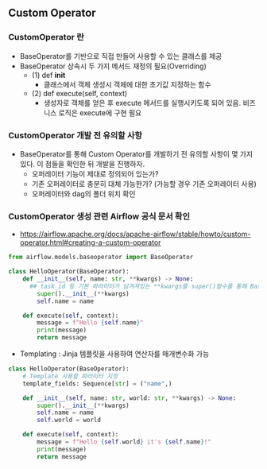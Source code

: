 ## Custom Operator

### CustomOperator 란
- BaseOperator를 기반으로 직접 만들어 사용할 수 있는 클래스를 제공
- BaseOperator 상속시 두 가지 메서드 재정의 필요(Overriding)
  - (1) def __init__
    - 클래스에서 객체 생성시 객체에 대한 초기값 지정하는 함수
  - (2) def execute(self, context)
    - 생성자로 객체를 얻은 후 execute 메서드를 실행시키도록 되어 있음. 비즈니스 로직은 execute에 구현 필요

### CustomOperator 개발 전 유의할 사항
- BaseOperator를 통해 Custom Operator를 개발하기 전 유의할 사항이 몇 가지 있다. 이 점들을 확인한 뒤 개발을 진행하자.
  - 오퍼레이터 기능이 제대로 정의되어 있는가? 
  - 기존 오퍼레이터로 충분히 대체 가능한가? (가능할 경우 기존 오퍼레이터 사용)
  - 오퍼레이터와 dag의 폴더 위치 확인

### CustomOperator 생성 관련 Airflow 공식 문서 확인

- https://airflow.apache.org/docs/apache-airflow/stable/howto/custom-operator.html#creating-a-custom-operator
```python
from airflow.models.baseoperator import BaseOperator

class HelloOperator(BaseOperator):
    def __init__(self, name: str, **kwargs) -> None:
      ## task_id 등 기본 파라미터가 담겨져있는 **kwargs를 super()함수를 통해 BaseOperator에 전달함
        super().__init__(**kwargs)  
        self.name = name

    def execute(self, context):
        message = f"Hello {self.name}"
        print(message)
        return message
```

- Templating : Jinja 템플릿을 사용하여 연산자를 매개변수화 가능
```python
class HelloOperator(BaseOperator):
    # Template 사용할 파라미터 지정
    template_fields: Sequence[str] = ("name",)

    def __init__(self, name: str, world: str, **kwargs) -> None:
        super().__init__(**kwargs)
        self.name = name
        self.world = world

    def execute(self, context):
        message = f"Hello {self.world} it's {self.name}!"
        print(message)
        return message
```
